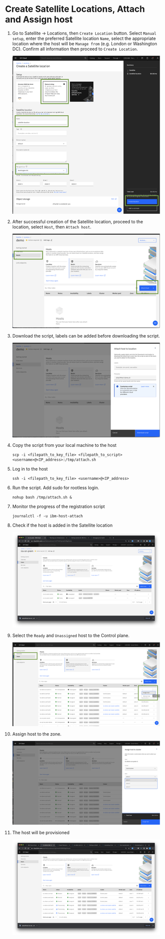 # Create Satellite Locations, Attach and Assign host

1. Go to Satellite -> Locations, then `Create Location` button.  Select `Manual setup`, enter the preferred Satellite location `Name`, select the appropriate location where the host will be `Manage from` (e.g. London or Washington DC). Confirm all information then proceed to `Create Location`. 

    ![Create Sat Location](images/create-sat-loc.png)

2. After successful creation of the Satellite location, proceed to the location, select `Host`, then `Attach host`.

    ![attach host](images/attach-host.png)

3. Download the script, labels can be added before downloading the script. 

    ![download-script](images/download-script.png)

4. Copy the script from your local machine to the host

    ```
    scp -i <filepath_to_key_file> <filepath_to_script> <username>@<IP_address>:/tmp/attach.sh
    ```

5. Log in to the host

    ```
    ssh -i <filepath_to_key_file> <username>@<IP_address>
    ```

6. Run the script.  Add sudo for rootless login.

    ```
    nohup bash /tmp/attach.sh &
    ```

7. Monitor the progress of the registration script

    ```
    journalctl -f -u ibm-host-attach
    ```

8. Check if the host is added in the Satellite location

    ![host-ready](images/host-ready.png)

9. Select the `Ready` and `Unassigned` host to the Control plane. 

    ![select-host-assign](images/select-host-assign.png)

10. Assign host to the zone.

    ![assign-host](images/assign-host.png)

11. The host will be provisioned

    ![host-provision](images/host-provision.png)

